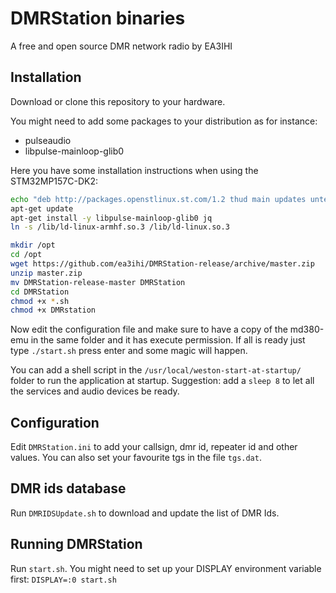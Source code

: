 # DMRStation binaries

A free and open source DMR network radio by EA3IHI

## Installation

Download or clone this repository to your hardware.

You might need to add some packages to your distribution as for instance:

* pulseaudio
* libpulse-mainloop-glib0

Here you have some installation instructions when using the STM32MP157C-DK2:

```bash
echo "deb http://packages.openstlinux.st.com/1.2 thud main updates untested" >> /etc/apt/sources.list.d/packages.openstlinux.st.com.list
apt-get update
apt-get install -y libpulse-mainloop-glib0 jq
ln -s /lib/ld-linux-armhf.so.3 /lib/ld-linux.so.3

mkdir /opt
cd /opt
wget https://github.com/ea3ihi/DMRStation-release/archive/master.zip
unzip master.zip
mv DMRStation-release-master DMRStation
cd DMRStation
chmod +x *.sh
chmod +x DMRstation

```

Now edit the configuration file and make sure to have a copy of the md380-emu in the same folder and it has execute permission.
If all is ready just type `./start.sh` press enter and some magic will happen.

You can add a shell script in the `/usr/local/weston-start-at-startup/` folder to run the application at startup.
Suggestion: add a `sleep 8` to let all the services and audio devices be ready.

## Configuration

Edit `DMRStation.ini` to add your callsign, dmr id, repeater id and other values. You can also set your favourite tgs in the file `tgs.dat`.

## DMR ids database

Run `DMRIDSUpdate.sh` to download and update the list of DMR Ids.


## Running DMRStation

Run `start.sh`. You might need to set up your DISPLAY environment variable first: `DISPLAY=:0 start.sh`

